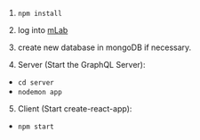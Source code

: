 1. `npm install`
2. log into [mLab](https://mlab.com/login/?r=%2Fdatabases)
3. create new database in mongoDB if necessary.

4. Server (Start the GraphQL Server):
* `cd server`
* `nodemon app`

5. Client (Start create-react-app):
* `npm start`

